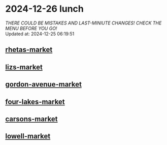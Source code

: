 # 2024-12-26 lunch  
*THERE COULD BE MISTAKES AND LAST-MINIUTE CHANGES! CHECK THE MENU BEFORE YOU GO!*  
Updated at: 2024-12-25 06:19:51  
## [rhetas-market](https://wisc-housingdining.nutrislice.com/menu/rhetas-market/lunch/2024-12-26)  
## [lizs-market](https://wisc-housingdining.nutrislice.com/menu/lizs-market/lunch/2024-12-26)  
## [gordon-avenue-market](https://wisc-housingdining.nutrislice.com/menu/gordon-avenue-market/lunch/2024-12-26)  
## [four-lakes-market](https://wisc-housingdining.nutrislice.com/menu/four-lakes-market/lunch/2024-12-26)  
## [carsons-market](https://wisc-housingdining.nutrislice.com/menu/carsons-market/lunch/2024-12-26)  
## [lowell-market](https://wisc-housingdining.nutrislice.com/menu/lowell-market/lunch/2024-12-26)  
  
